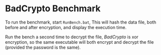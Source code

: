 # BadCrypto Benchmark

To run the benchmark, start ```RunBench.bat```, This will hash the data file, both before and after encryption, and display the execution time.

Run the bench a second time to decrypt the file, *BadCrypto* is xor encryption, so the same executable will both encrypt and decrypt the file (provided the password is the same).